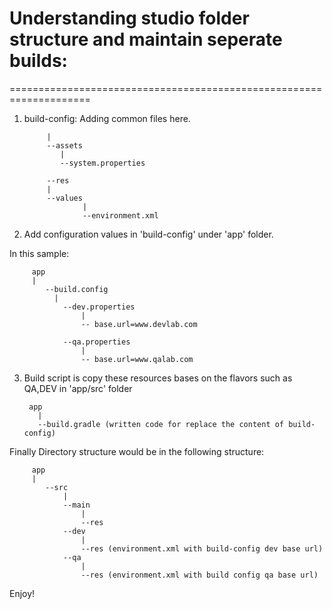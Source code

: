 # Understanding studio folder structure and maintain seperate builds:
====================================================================

1. build-config: Adding common files here.
 
 		
		    |
		    --assets
		       |
		       --system.properties

		    --res
			|
			--values
		       		|
  		      		--environment.xml

2. Add configuration values in 'build-config' under 'app' folder.

 In this sample:

		 app
		 |
  			--build.config
			  |
     			--dev.properties
        	 		|
         			-- base.url=www.devlab.com

    		 	--qa.properties
         			|
         			-- base.url=www.qalab.com


3. Build script is copy these resources bases on the flavors such as QA,DEV in 'app/src' folder


	  	app
		  |
		  --build.gradle (written code for replace the content of build-config)


Finally Directory structure would be in the following structure:


		 app
		 |
  			--src
    			|
    			--main
        			|
        			--res
    			--dev
        			|
        			--res (environment.xml with build-config dev base url)
    			--qa
        			|
        			--res (environment.xml with build config qa base url)


Enjoy!














